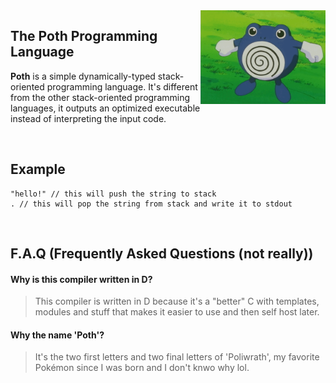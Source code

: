 <img width="200px" src="./media/poliwrath.gif" align="right"/>

## The Poth Programming Language
**Poth** is a simple dynamically-typed stack-oriented programming language. It's different from the other stack-oriented programming languages, it outputs an optimized executable instead of interpreting the input code.

<br/>

## Example
```
"hello!" // this will push the string to stack
. // this will pop the string from stack and write it to stdout
```

<br/>

## F.A.Q (Frequently Asked Questions (not really))
#### Why is this compiler written in D?
> This compiler is written in D because it's a "better" C with templates, modules and stuff that makes it easier to use and then self host later.

#### Why the name 'Poth'?
> It's the two first letters and two final letters of 'Poliwrath', my favorite Pokémon since I was born and I don't knwo why lol.